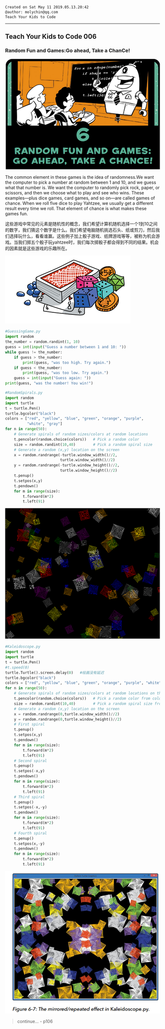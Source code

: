 ```
Created on Sat May 11 2019.05.13.20:42
@author: molychin@qq.com  
Teach Your Kids to Code  
```  

---
## **Teach Your Kids to Code 006**
### Random Fun and Games:Go ahead, Take a ChanCe!

![](res/2019-05-17-13-11-56.png)


The common element in these games is the idea of randomness.We want the computer to pick a number at random between 1 and 10, and we guess what that number is. We want the computer to randomly pick rock, paper, or scissors, and then we choose what to play and see who wins. These examples—plus dice games, card games, and so on—are called games of chance. When we roll five dice to play Yahtzee, we usually get a different result every time we roll. That element of chance is what makes these games fun.

这些游戏中常见的元素是随机性的概念，我们希望计算机随机选择一个1到10之间的数字，我们猜这个数字是什么。我们希望电脑随机挑选石头、纸或剪刀，然后我们选择玩什么，看看谁赢。这些例子加上骰子游戏、纸牌游戏等等，被称为机会游戏。当我们掷五个骰子玩yahtzee时，我们每次掷骰子都会得到不同的结果。机会的因素就是这些游戏的乐趣所在。

![](res/2019-05-17-14-07-53.png)

```python
#GuessingGame.py
import random
the_number = random.randint(1, 10)
guess = int(input("Guess a number between 1 and 10: "))
while guess != the_number:
    if guess > the_number:
        print(guess, "was too high. Try again.")
    if guess < the_number:
        print(guess, "was too low. Try again.")
    guess = int(input("Guess again: "))
print(guess, "was the number! You win!")
```


```python
#RandomSpirals.py
import random
import turtle
t = turtle.Pen()
turtle.bgcolor("black")
colors = ["red", "yellow", "blue", "green", "orange", "purple",
          "white", "gray"]
for n in range(50):
    # Generate spirals of random sizes/colors at random locations
    t.pencolor(random.choice(colors))   # Pick a random color
    size = random.randint(10,40)        # Pick a random spiral size
    # Generate a random (x,y) location on the screen
    x = random.randrange(-turtle.window_width()//2,
                         turtle.window_width()//2)
    y = random.randrange(-turtle.window_height()//2,
                         turtle.window_height()//2)
    t.penup()
    t.setpos(x,y)
    t.pendown()
    for m in range(size):
        t.forward(m*2)
        t.left(91)
```

![](res/2019-05-17-14-15-01.png)

```python
#Kaleidoscope.py
import random
import turtle
t = turtle.Pen()
#t.speed(0)
turtle.Turtle().screen.delay(0)   #绘画没有延迟
turtle.bgcolor("black")
colors = ["red", "yellow", "blue", "green", "orange", "purple", "white", "gray"]
for n in range(50):
    # Generate spirals of random sizes/colors at random locations on the screen
    t.pencolor(random.choice(colors))   # Pick a random color from colors[]
    size = random.randint(10,40)        # Pick a random spiral size from 10 to 40
    # Generate a random (x,y) location on the screen
    x = random.randrange(0,turtle.window_width()//2)
    y = random.randrange(0,turtle.window_height()//2)
    # First spiral
    t.penup()
    t.setpos(x,y)
    t.pendown()
    for m in range(size):
        t.forward(m*2)
        t.left(91)
    # Second spiral
    t.penup()
    t.setpos(-x,y)
    t.pendown()
    for m in range(size):
        t.forward(m*2)
        t.left(91)    
    # Third spiral
    t.penup()
    t.setpos(-x,-y)
    t.pendown()
    for m in range(size):
        t.forward(m*2)
        t.left(91)
    # Fourth spiral
    t.penup()
    t.setpos(x,-y)
    t.pendown()
    for m in range(size):
        t.forward(m*2)
        t.left(91)

```

![](res/2019-05-17-15-08-58.png)












>continue...  - p106

